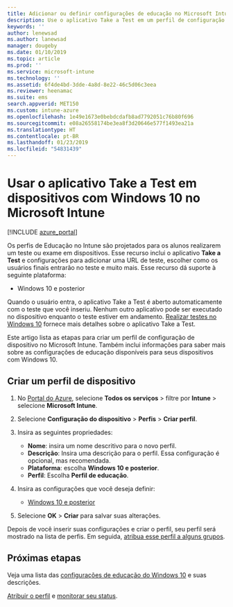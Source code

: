 ```yaml
---
title: Adicionar ou definir configurações de educação no Microsoft Intune – Azure | Microsoft Docs
description: Use o aplicativo Take a Test em um perfil de configuração de dispositivo no Windows 10 e dispositivos posteriores no Microsoft Intune. Crie um perfil de configuração usando as configurações de Educação e insira uma URL do aplicativo de teste, escolha como os usuários entram, monitore a tela durante o teste e permita ou impeça sugestões de texto durante o teste.
keywords: ''
author: lenewsad
ms.author: lanewsad
manager: dougeby
ms.date: 01/10/2019
ms.topic: article
ms.prod: ''
ms.service: microsoft-intune
ms.technology: ''
ms.assetid: 6f4de4bd-3dde-4a8d-8e22-46c5d06c3eea
ms.reviewer: heenamac
ms.suite: ems
search.appverid: MET150
ms.custom: intune-azure
ms.openlocfilehash: 1e49e1673e0bebdcdafb8ad7792051c76b80f696
ms.sourcegitcommit: e08a26558174be3ea8f3d20646e577f1493ea21a
ms.translationtype: HT
ms.contentlocale: pt-BR
ms.lasthandoff: 01/23/2019
ms.locfileid: "54831439"
---
```

# <a name="use-the-take-a-test-app-on-windows-10-devices-in-microsoft-intune"></a>Usar o aplicativo Take a Test em dispositivos com Windows 10 no Microsoft Intune

[!INCLUDE [azure_portal](./includes/azure_portal.md)]

Os perfis de Educação no Intune são projetados para os alunos realizarem um teste ou exame em dispositivos. Esse recurso inclui o aplicativo **Take a Test** e configurações para adicionar uma URL de teste, escolher como os usuários finais entrarão no teste e muito mais. Esse recurso dá suporte à seguinte plataforma:

- Windows 10 e posterior

Quando o usuário entra, o aplicativo Take a Test é aberto automaticamente com o teste que você inseriu. Nenhum outro aplicativo pode ser executado no dispositivo enquanto o teste estiver em andamento. [Realizar testes no Windows 10](https://docs.microsoft.com/education/windows/take-tests-in-windows-10) fornece mais detalhes sobre o aplicativo Take a Test.

Este artigo lista as etapas para criar um perfil de configuração de dispositivo no Microsoft Intune. Também inclui informações para saber mais sobre as configurações de educação disponíveis para seus dispositivos com Windows 10.

## <a name="create-a-device-profile"></a>Criar um perfil de dispositivo

1. No [Portal do Azure](https://portal.azure.com), selecione **Todos os serviços** > filtre por **Intune** > selecione **Microsoft Intune**.
2. Selecione **Configuração do dispositivo** > **Perfis** > **Criar perfil**.
3. Insira as seguintes propriedades:

    - **Nome**: insira um nome descritivo para o novo perfil.
    - **Descrição**: Insira uma descrição para o perfil. Essa configuração é opcional, mas recomendada.
    - **Plataforma**: escolha **Windows 10 e posterior**.
    - **Perfil**: Escolha **Perfil de educação**.

4. Insira as configurações que você deseja definir:

    - [Windows 10 e posterior](education-settings-windows.md)

5. Selecione **OK** > **Criar** para salvar suas alterações.

Depois de você inserir suas configurações e criar o perfil, seu perfil será mostrado na lista de perfis. Em seguida, [atribua esse perfil a alguns grupos](device-profile-assign.md).

## <a name="next-steps"></a>Próximas etapas

Veja uma lista das [configurações de educação do Windows 10](education-settings-windows.md) e suas descrições.

[Atribuir o perfil](device-profile-assign.md) e [monitorar seu status](device-profile-monitor.md).